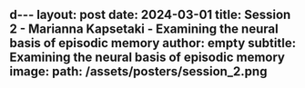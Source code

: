 d---
layout: post
date: 2024-03-01
title: Session 2 - Marianna Kapsetaki - Examining the neural basis of episodic memory
author: empty
subtitle: Examining the neural basis of episodic memory
image: 
  path: /assets/posters/session_2.png
---

